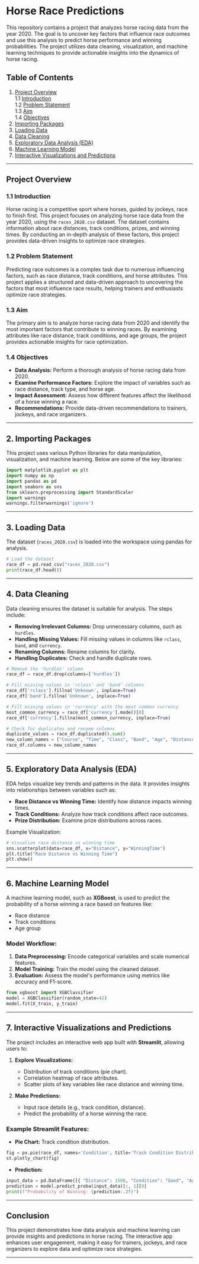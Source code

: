# Horse Race Predictions

This repository contains a project that analyzes horse racing data from the year 2020. The goal is to uncover key factors that influence race outcomes and use this analysis to predict horse performance and winning probabilities. The project utilizes data cleaning, visualization, and machine learning techniques to provide actionable insights into the dynamics of horse racing.

## Table of Contents
1. [Project Overview](#project-overview)  
   1.1 [Introduction](#introduction)  
   1.2 [Problem Statement](#problem-statement)  
   1.3 [Aim](#aim)  
   1.4 [Objectives](#objectives)  
2. [Importing Packages](#importing-packages)  
3. [Loading Data](#loading-data)  
4. [Data Cleaning](#data-cleaning)  
5. [Exploratory Data Analysis (EDA)](#exploratory-data-analysis)
6. [Machine Learning Model](#machine-learning-model)
7. [Interactive Visualizations and Predictions](#interactive-visualizations-and-predictions)

---

## Project Overview

### 1.1 Introduction
Horse racing is a competitive sport where horses, guided by jockeys, race to finish first. This project focuses on analyzing horse race data from the year 2020, using the `races_2020.csv` dataset. The dataset contains information about race distances, track conditions, prizes, and winning times. By conducting an in-depth analysis of these factors, this project provides data-driven insights to optimize race strategies.

### 1.2 Problem Statement
Predicting race outcomes is a complex task due to numerous influencing factors, such as race distance, track conditions, and horse attributes. This project applies a structured and data-driven approach to uncovering the factors that most influence race results, helping trainers and enthusiasts optimize race strategies.

### 1.3 Aim
The primary aim is to analyze horse racing data from 2020 and identify the most important factors that contribute to winning races. By examining attributes like race distance, track conditions, and age groups, the project provides actionable insights for race optimization.

### 1.4 Objectives
- **Data Analysis:** Perform a thorough analysis of horse racing data from 2020.
- **Examine Performance Factors:** Explore the impact of variables such as race distance, track type, and horse age.
- **Impact Assessment:** Assess how different features affect the likelihood of a horse winning a race.
- **Recommendations:** Provide data-driven recommendations to trainers, jockeys, and race organizers.

---

## 2. Importing Packages
This project uses various Python libraries for data manipulation, visualization, and machine learning. Below are some of the key libraries:

```python
import matplotlib.pyplot as plt
import numpy as np
import pandas as pd
import seaborn as sns
from sklearn.preprocessing import StandardScaler
import warnings
warnings.filterwarnings('ignore')
```

---

## 3. Loading Data
The dataset (`races_2020.csv`) is loaded into the workspace using pandas for analysis.

```python
# Load the dataset
race_df = pd.read_csv("races_2020.csv")
print(race_df.head())
```

---

## 4. Data Cleaning
Data cleaning ensures the dataset is suitable for analysis. The steps include:

- **Removing Irrelevant Columns:** Drop unnecessary columns, such as `hurdles`.
- **Handling Missing Values:** Fill missing values in columns like `rclass`, `band`, and `currency`.
- **Renaming Columns:** Rename columns for clarity.
- **Handling Duplicates:** Check and handle duplicate rows.

```python
# Remove the 'hurdles' column
race_df = race_df.drop(columns=['hurdles'])

# Fill missing values in 'rclass' and 'band' columns
race_df['rclass'].fillna('Unknown', inplace=True)
race_df['band'].fillna('Unknown', inplace=True)

# Fill missing values in 'currency' with the most common currency
most_common_currency = race_df['currency'].mode()[0]
race_df['currency'].fillna(most_common_currency, inplace=True)

# Check for duplicates and rename columns
duplicate_values = race_df.duplicated().sum()
new_column_names = ["Course", "Time", "Class", "Band", "Age", "Distance", "Condition", "WinningTime", "Prizes"]
race_df.columns = new_column_names
```

---

## 5. Exploratory Data Analysis (EDA)
EDA helps visualize key trends and patterns in the data. It provides insights into relationships between variables such as:

- **Race Distance vs Winning Time:** Identify how distance impacts winning times.
- **Track Conditions:** Analyze how track conditions affect race outcomes.
- **Prize Distribution:** Examine prize distributions across races.

Example Visualization:

```python
# Visualize race distance vs winning time
sns.scatterplot(data=race_df, x="Distance", y="WinningTime")
plt.title("Race Distance vs Winning Time")
plt.show()
```

---

## 6. Machine Learning Model
A machine learning model, such as **XGBoost**, is used to predict the probability of a horse winning a race based on features like:

- Race distance
- Track conditions
- Age group

### Model Workflow:
1. **Data Preprocessing:** Encode categorical variables and scale numerical features.
2. **Model Training:** Train the model using the cleaned dataset.
3. **Evaluation:** Assess the model's performance using metrics like accuracy and F1-score.

```python
from xgboost import XGBClassifier
model = XGBClassifier(random_state=42)
model.fit(X_train, y_train)
```

---

## 7. Interactive Visualizations and Predictions
The project includes an interactive web app built with **Streamlit**, allowing users to:

1. **Explore Visualizations:**
   - Distribution of track conditions (pie chart).
   - Correlation heatmap of race attributes.
   - Scatter plots of key variables like race distance and winning time.

2. **Make Predictions:**
   - Input race details (e.g., track condition, distance).
   - Predict the probability of a horse winning the race.

### Example Streamlit Features:
- **Pie Chart:** Track condition distribution.
```python
fig = px.pie(race_df, names='Condition', title='Track Condition Distribution')
st.plotly_chart(fig)
```

- **Prediction:**
```python
input_data = pd.DataFrame([{ "Distance": 1500, "Condition": "Good", "Age": 3 }])
prediction = model.predict_proba(input_data)[:, 1][0]
print(f"Probability of Winning: {prediction:.2f}")
```

---

## Conclusion
This project demonstrates how data analysis and machine learning can provide insights and predictions in horse racing. The interactive app enhances user engagement, making it easy for trainers, jockeys, and race organizers to explore data and optimize race strategies.

---


